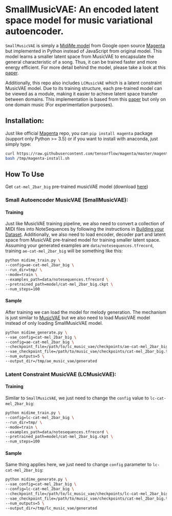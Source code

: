 # SmallMusicVAE: An encoded latent space model for music variational autoencoder.

`SmallMusicVAE` is simply a [MidiMe model](https://magenta.tensorflow.org/midi-me) from Google open source
[Magenta](https://github.com/tensorflow/magenta) but implemented in Python instead of JavaScript from original model.
This model learns a smaller latent space from MusicVAE to encapsulate the general characteristic of a song. Thus, it can
be trained faster and more energy efficient. For more detail behind the model, please take a look at this [paper](https://research.google/pubs/pub48628/).

Additionally, this repo also includes `LCMusicVAE` which is a latent constraint MusicVAE model. Due to its training structure,
each pre-trained model can be viewed as a module, making it easier to achieve latent space transfer between domains. 
This implementation is based from this [paper](https://arxiv.org/pdf/1902.08261.pdf) but only on one domain music (For experimentation purposes). 

## Installation:

Just like official [Magenta](https://github.com/tensorflow/magenta) repo, you can `pip install magenta` package (support only Python >= 3.5) 
or if you want to install with anaconda, just simply type:

```bash
curl https://raw.githubusercontent.com/tensorflow/magenta/master/magenta/tools/magenta-install.sh > /tmp/magenta-install.sh
bash /tmp/magenta-install.sh
```

## How To Use

Get `cat-mel_2bar_big` pre-trained musicVAE model (download [here](https://storage.googleapis.com/magentadata/models/music_vae/checkpoints/cat-mel_2bar_big.tar))

### Small Autoencoder MusicVAE (SmallMusicVAE):

#### Training
Just like MusicVAE training pipeline, we also need to convert a collection of MIDI files into NoteSequences by following the instructions
in [Building your Dataset](https://github.com/tensorflow/magenta/blob/master/magenta/scripts/README.md). Additionally, we
also need to load encoder, decoder part and latent space from MusicVAE pre-trained model for training smaller latent space. 
Assuming your generated examples are `data/notesequences.tfrecord`, training `ae-cat-mel_2bar_big` will be something like this:

```sh
python midime_train.py \
--config=ae-cat-mel_2bar_big \
--run_dir=tmp/ \
--mode=train \
--examples_path=data/notesequences.tfrecord \
--pretrained_path=model/cat-mel_2bar_big.ckpt \
--num_steps=100
```

#### Sample
After training we can load the model for melody generation. The mechanism is just similar to [MusicVAE](https://github.com/tensorflow/magenta/tree/master/magenta/models/music_vae)
but we also need to load MusicVAE model instead of only loading SmallMusicVAE model.

```sh
python midime_generate.py \
--vae_config=cat-mel_2bar_big \
--config=ae-cat-mel_2bar_big \
--checkpoint_file=/path/to/lc_music_vae/checkpoints/ae-cat-mel_2bar_big.tar \
--vae_checkpoint_file=/path/to/music_vae/checkpoints/cat-mel_2bar_big.tar \
--num_outputs=5 \
--output_dir=/tmp/ae_music_vae/generated
```

### Latent Constraint MusicVAE (LCMusicVAE):

#### Training
Similar to `SmallMusicVAE`, we just need to change the `config` value to `lc-cat-mel_2bar_big`:
```sh
python midime_train.py \
--config=lc-cat-mel_2bar_big \
--run_dir=tmp/ \
--mode=train \
--examples_path=data/notesequences.tfrecord \
--pretrained_path=model/cat-mel_2bar_big.ckpt \
--num_steps=100
```

#### Sample
Same thing applies here, we just need to change `config` parameter to `lc-cat-mel_2bar_big`:

```sh
python midime_generate.py \
--vae_config=cat-mel_2bar_big \
--config=lc-cat-mel_2bar_big \
--checkpoint_file=/path/to/lc_music_vae/checkpoints/lc-cat-mel_2bar_big.tar \
--vae_checkpoint_file=/path/to/music_vae/checkpoints/cat-mel_2bar_big.tar \
--num_outputs=5 \
--output_dir=/tmp/lc_music_vae/generated
```

 